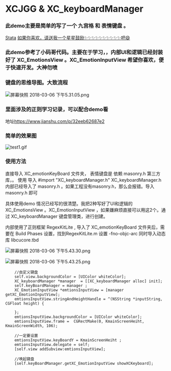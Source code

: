 # XCJGG & XC_keyboardManager

### 此demo主要是简单的写了一个 九宫格 和 表情键盘 。

[Stata](http:\\www.stata.com)
<a href= "target" ></a>
[如果你喜欢，请送我一个星星鼓励✨✨✨✨✨✨✨✨✨✨吧😄](https://github.com/cgmsuccess/XCJGG)

###  此demo参考了小码哥代码。主要在于学习，，内部UI和逻辑已经封装好了 XC_EmotionsView  。XC_EmotionInputView 希望你喜欢，便于快速开发。大神勿喷



### 键盘的思维导图。大致流程

![屏幕快照 2018-03-06 下午5.31.05.png](http://upload-images.jianshu.io/upload_images/2018474-2d6101ec76f11266.png?imageMogr2/auto-orient/strip%7CimageView2/2/w/1240)


### 里面涉及的正则学习记录，可以配合demo看
地址<https://www.jianshu.com/p/32eeb62687e2>

### 简单的效果图

![test1.gif](http://upload-images.jianshu.io/upload_images/2018474-a97ea1160f2c2629.gif?imageMogr2/auto-orient/strip)

### 使用方法
直接导入  XC_emotionKeyBoard  文件夹， 表情键盘是 依赖 masonry.h 第三方库，。 使用
导入 #import "XC_keyboardManager.h"   XC_keyboardManager.h 内部已经导入了 masonry.h 。如果工程没有masonry.h，那么会报错。导入masonry.h 即可

具体使用demo 情况已经写的很清楚。我把2种写好了UI和逻辑的 XC_EmotionsView  。XC_EmotionInputView ，如果嫌麻烦直接可以用这2个。通过 XC_keyboardManager 键盘管理类，进行创建。

内部使用了正则框架 RegexKitLite , 导入了 XC_emotionKeyBoard 文件夹后，需要在 Build Phases 设置，找到RegexKitLite.m  设置 -fno-objc-arc
同时导入动态库  libcucore.tbd


![屏幕快照 2018-03-06 下午5.43.30.png](http://upload-images.jianshu.io/upload_images/2018474-b715b0ed06db808b.png?imageMogr2/auto-orient/strip%7CimageView2/2/w/1240)


![屏幕快照 2018-03-06 下午5.43.25.png](http://upload-images.jianshu.io/upload_images/2018474-61bb7ccb14c65fa6.png?imageMogr2/auto-orient/strip%7CimageView2/2/w/1240)


```
    //自定义键盘
    self.view.backgroundColor = [UIColor whiteColor];
    XC_keyboardManager *manager  = [[XC_keyboardManager alloc] init];
    self.keyBoardManager = manager ;
    XC_EmotionInputView *emtionsInputView = [manager getXC_EmotionInputView];
    emtionsInputView.stringAndHeightHandle = ^(NSString *inputString, CGFloat height) {

    };
    emtionsInputView.backgroundColor = [UIColor whiteColor];
    emtionsInputView.frame =  CGRectMake(0, KmainScreenHeiht,  KmainScreenWidth, 106);

    //一定要设置
    emtionsInputView.keyBoardY = KmainScreenHeiht ;
    emtionsInputView.delegate = self;
    [self.view addSubview:emtionsInputView];

    //唤起键盘
    [self.keyBoardManager.getXC_EmotionInputView showXCKeyboard];

```




